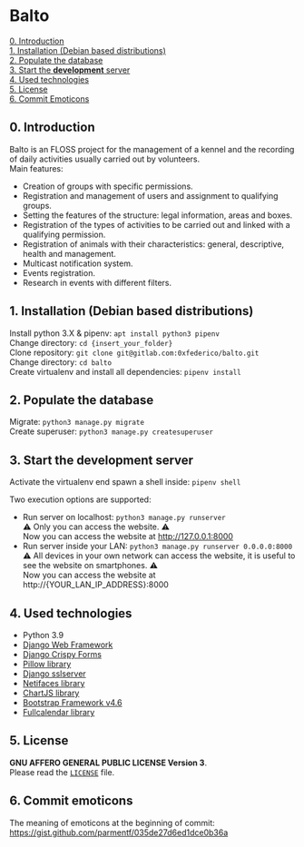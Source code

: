 # Balto
[0. Introduction](#0-introduction)<br>
[1. Installation (Debian based distributions)](#1-installation-debian-based-distributions)<br>
[2. Populate the database](#2-populate-the-database)<br>
[3. Start the **development** server](#3-start-the-development-server)<br>
[4. Used technologies](#4-used-technologies)<br>
[5. License](#5-license)<br>
[6. Commit Emoticons](#6-commit-emoticons)

## 0. Introduction
Balto is an FLOSS project for the management of a kennel and the recording of daily activities
usually carried out by volunteers.<br>
Main features:
- Creation of groups with specific permissions.
- Registration and management of users and assignment to qualifying groups.
- Setting the features of the structure: legal information, areas and boxes.
- Registration of the types of activities to be carried out and linked with a qualifying permission.
- Registration of animals with their characteristics: general, descriptive, health and management.
- Multicast notification system.
- Events registration.
- Research in events with different filters.

## 1. Installation (Debian based distributions)
Install python 3.X & pipenv: `apt install python3 pipenv`<br>
Change directory: `cd {insert_your_folder}`<br>
Clone repository: `git clone git@gitlab.com:0xfederico/balto.git`<br>
Change directory: `cd balto`<br>
Create virtualenv and install all dependencies: `pipenv install`<br>

## 2. Populate the database
Migrate: `python3 manage.py migrate`<br>
Create superuser: `python3 manage.py createsuperuser`<br>

## 3. Start the **development** server
Activate the virtualenv end spawn a shell inside: `pipenv shell`

Two execution options are supported:
- Run server on localhost: `python3 manage.py runserver`<br>
  :warning: Only you can access the website. :warning:<br>
  Now you can access the website at http://127.0.0.1:8000
- Run server inside your LAN: `python3 manage.py runserver 0.0.0.0:8000`<br>
  :warning: All devices in your own network can access the website, it is useful to see the website on smartphones. :warning:<br>
  Now you can access the website at http://{YOUR_LAN_IP_ADDRESS}:8000

## 4. Used technologies
- Python 3.9
- [Django Web Framework](https://www.djangoproject.com/)
- [Django Crispy Forms](https://github.com/django-crispy-forms/django-crispy-forms)
- [Pillow library](https://github.com/python-pillow/Pillow)
- [Django sslserver](https://github.com/teddziuba/django-sslserver)
- [Netifaces library](https://pypi.org/project/netifaces/)
- [ChartJS library](https://github.com/chartjs/Chart.js)
- [Bootstrap Framework v4.6](https://getbootstrap.com/docs/4.6/getting-started/introduction/)
- [Fullcalendar library](https://github.com/fullcalendar/fullcalendar)

## 5. License
**GNU AFFERO GENERAL PUBLIC LICENSE Version 3**.<br>
Please read the [`LICENSE`](/LICENSE) file.

## 6. Commit emoticons
The meaning of emoticons at the beginning of commit: https://gist.github.com/parmentf/035de27d6ed1dce0b36a